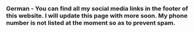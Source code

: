 ---
---

### German - You can find all my social media links in the footer of this website. I will update this page with more soon. My phone number is not listed at the moment so as to prevent spam.